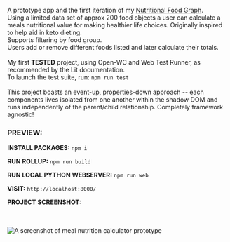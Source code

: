 A prototype app and the first iteration of my [Nutritional Food Graph](https://github.com/boshimoto/nutritional-food-graph).<br/>
Using a limited data set of approx 200 food objects a user can calculate a meals nutritional value for making healthier life choices. Originally inspired to help aid in keto dieting.<br/>
Supports filtering by food group.<br/>
Users add or remove different foods listed and later calculate their totals.<br/>
<br/>
My first **TESTED** project, using Open-WC and Web Test Runner, as recommended by the Lit documentation.<br/>
To launch the test suite, run: ```npm run test```
<br/><br/>
This project boasts an event-up, properties-down approach -- each components lives isolated from one another within the shadow DOM and runs independently of the parent/child relationship. Completely framework agnostic!<br/>

### PREVIEW:

**INSTALL PACKAGES:**
```npm i```

**RUN ROLLUP:**
```npm run build```

**RUN LOCAL PYTHON WEBSERVER:**
```npm run web```

**VISIT:**
```http://localhost:8000/```

**PROJECT SCREENSHOT:**<br/><br/><br/>

<img src="../../blob/main/bodyboon-ss.png" alt="A screenshot of meal nutrition calculator prototype" />
